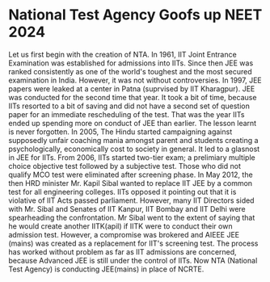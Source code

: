 # National Test Agency Goofs up NEET 2024

Let us first begin with the creation of NTA. In 1961, IIT Joint Entrance Examination was established
for admissions into IITs. Since then JEE was ranked consistently as one of the world's toughest and
the most secured examination in India. However, it was not without controversies. In 1997, JEE papers
were leaked at a center in Patna (suprvised by IIT Kharagpur). JEE was conducted for the second time
that year. It took a bit of time, because IITs resorted to a bit of saving and did not have a second
set of question paper for an immediate rescheduling of the test. That was the year IITs ended up 
spending more on conduct of JEE than earlier. The lesson learnt is never forgotten. In 2005, The Hindu
started campaigning against supposedly unfair coaching mania amongst parent and students creating
a psychologically, economically cost to society in general. It led to a glasnost in JEE for IITs.
From 2006, IITs started two-tier exam; a prelimiary multiple choice objective test followed by
a subjective test. Those who did not qualify MCO test were eliminated after screening phase. In
May 2012, the then HRD minister Mr. Kapil Sibal wanted to replace IIT JEE by a common test for
all engineering colleges. IITs opposed it pointing out that it is violative of IIT Acts passed
parliament. However, many IIT Directors sided with Mr. Sibal and Senates of IIT Kanpur, IIT Bombay
and IIT Delhi were spearheading the confrontation. Mr Sibal went to the extent of saying that 
he would create another IITK(apil) if IITK were to conduct their own admission test. However, a 
compromise was brokered and AIEEE JEE (mains) was created as a replacement for IIT's screening
test. The process has worked without problem as far as IIT admissions are concerned, because
Advanced JEE is still under the control of IITs. Now NTA (National Test Agency) is conducting
JEE(mains) in place of NCRTE. 

